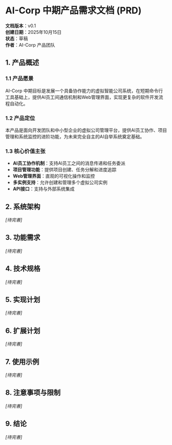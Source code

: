 # AI-Corp 中期产品需求文档 (PRD)

**文档版本**：v0.1  
**创建日期**：2025年10月15日  
**状态**：草稿  
**作者**：AI-Corp 产品团队

## 1. 产品概述

### 1.1 产品愿景

AI-Corp 中期目标是发展一个具备协作能力的虚拟智能公司系统，在短期命令行工具基础上，提供AI员工间通信机制和Web管理界面，实现更复杂的软件开发流程自动化。

### 1.2 产品定位

本产品是面向开发团队和中小型企业的虚拟公司管理平台，提供AI员工协作、项目管理和系统监控的进阶功能，为未来完全自主的AI自举系统奠定基础。

### 1.3 核心价值主张

- **AI员工协作机制**：支持AI员工之间的消息传递和任务委派
- **项目管理功能**：提供项目创建、任务分解和进度追踪
- **Web管理界面**：直观的可视化操作和监控
- **多实例支持**：允许创建和管理多个虚拟公司实例
- **API接口**：支持与外部系统集成

## 2. 系统架构

_[待完善]_

## 3. 功能需求

_[待完善]_

## 4. 技术规格

_[待完善]_

## 5. 实现计划

_[待完善]_

## 6. 扩展计划

_[待完善]_

## 7. 使用示例

_[待完善]_

## 8. 注意事项与限制

_[待完善]_

## 9. 结论

_[待完善]_ 